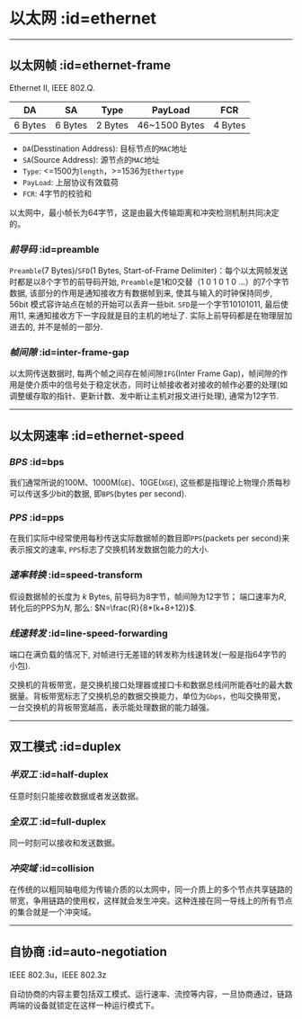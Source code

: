 # 以太网 :id=ethernet

---

## 以太网帧 :id=ethernet-frame

Ethernet II, IEEE 802.Q.

|   DA    |   SA    |  Type   |    PayLoad    |   FCR   |
| :-----: | :-----: | :-----: | :-----------: | :-----: |
| 6 Bytes | 6 Bytes | 2 Bytes | 46~1500 Bytes | 4 Bytes |

+ `DA`(Desstination Address): 目标节点的`MAC`地址
+ `SA`(Source Address): 源节点的`MAC`地址
+ `Type`: <=1500为`length`，>=1536为`Ethertype`
+ `PayLoad`: 上层协议有效载荷
+ `FCR`: 4字节的校验和

以太网中，最小帧长为64字节，这是由最大传输距离和冲突检测机制共同决定的。

### *前导码* :id=preamble
`Preamble`(7 Bytes)/`SFD`(1 Bytes, Start-of-Frame Delimiter)：每个以太网帧发送时都是以8个字节的前导码开始, `Preamble`是1和0交替（1 0 1 0 1 0 ...）的7个字节数据, 该部分的作用是通知接收方有数据帧到来, 使其与输入的时钟保持同步, 56bit 模式容许站点在帧的开始可以丢弃一些bit. `SFD`是一个字节10101011, 最后使用11, 来通知接收方下一字段就是目的主机的地址了. 实际上前导码都是在物理层加进去的, 并不是帧的一部分.

### *帧间隙* :id=inter-frame-gap

以太网传送数据时, 每两个帧之间存在帧间隙`IFG`(Inter Frame Gap)，帧间隙的作用是使介质中的信号处于稳定状态，同时让帧接收者对接收的帧作必要的处理(如调整缓存取的指针、更新计数、发中断让主机对报文进行处理), 通常为12字节.

---

## 以太网速率 :id=ethernet-speed

### *BPS* :id=bps
我们通常所说的100M、1000M(`GE`)、10GE(`XGE`), 这些都是指理论上物理介质每秒可以传送多少bit的数据, 即`BPS`(bytes per second).

### *PPS* :id=pps
在我们实际中经常使用每秒传送实际数据帧的数目即`PPS`(packets per second)来表示报文的速率, `PPS`标志了交换机转发数据包能力的大小.

### *速率转换* :id=speed-transform
假设数据帧的长度为 $k$ Bytes, 前导码为8字节，帧间隙为12字节；
 端口速率为$R$, 转化后的PPS为$N$, 那么: $N=\frac{R}{8*(k+8+12)}$.

### *线速转发* :id=line-speed-forwarding
端口在满负载的情况下, 对帧进行无差错的转发称为线速转发(一般是指64字节的小包).

交换机的背板带宽，是交换机接口处理器或接口卡和数据总线间所能吞吐的最大数据量。背板带宽标志了交换机总的数据交换能力，单位为`Gbps`，也叫交换带宽，一台交换机的背板带宽越高，表示能处理数据的能力越强。

---

## 双工模式 :id=duplex

### *半双工* :id=half-duplex
任意时刻只能接收数据或者发送数据。

### *全双工* :id=full-duplex
同一时刻可以接收和发送数据。

### *冲突域* :id=collision
在传统的以粗同轴电缆为传输介质的以太网中，同一介质上的多个节点共享链路的带宽，争用链路的使用权，这样就会发生冲突。这种连接在同一导线上的所有节点的集合就是一个冲突域。

---

## 自协商 :id=auto-negotiation

IEEE 802.3u，IEEE 802.3z

自动协商的内容主要包括双工模式、运行速率、流控等内容，一旦协商通过，链路两端的设备就锁定在这样一种运行模式下。


